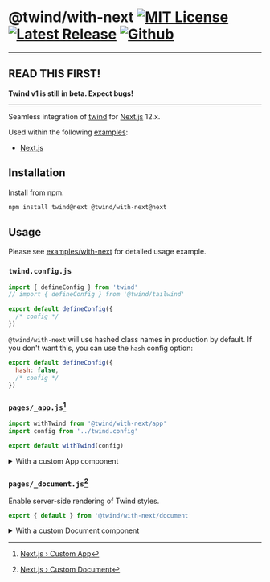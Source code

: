 # @twind/with-next [![MIT License](https://flat.badgen.net/github/license/tw-in-js/twind)](https://github.com/tw-in-js/twind/blob/next/LICENSE) [![Latest Release](https://flat.badgen.net/npm/v/@twind/with-next/next?icon=npm&label&cache=10800&color=blue)](https://www.npmjs.com/package/@twind/with-next/v/next) [![Github](https://flat.badgen.net/badge/icon/tw-in-js%2Ftwind%23next?icon=github&label)](https://github.com/tw-in-js/twind/tree/next/packages/next)

---

## READ THIS FIRST!

**Twind v1 is still in beta. Expect bugs!**

---

Seamless integration of [twind](https://github.com/tw-in-js/twind/tree/next/packages/twind) for [Next.js](https://nextjs.org) 12.x.

Used within the following [examples](https://github.com/tw-in-js/twind/tree/next/examples):

- [Next.js](https://github.com/tw-in-js/twind/tree/next/examples/with-next)

## Installation

Install from npm:

```sh
npm install twind@next @twind/with-next@next
```

## Usage

Please see [examples/with-next](https://github.com/tw-in-js/twind/tree/next/examples/with-next) for detailed usage example.

### `twind.config.js`

```js
import { defineConfig } from 'twind'
// import { defineConfig } from '@twind/tailwind'

export default defineConfig({
  /* config */
})
```

`@twind/with-next` will use hashed class names in production by default. If you don't want this, you can use the `hash` config option:

```js
export default defineConfig({
  hash: false,
  /* config */
})
```

### `pages/_app.js`[^1]

```js
import withTwind from '@twind/with-next/app'
import config from '../twind.config'

export default withTwind(config)
```

<details>
<summary>With a custom App component</summary>

TLDR;

```diff
+ import withTwind from '@twind/with-next/app'
+ import config from '../twind.config'

- export default MyApp
+ export default withTwind(config, MyApp)
```

Here is a full example:

```js
import withTwind from '@twind/with-next/app'
import config from '../twind.config'

function MyApp({ Component, pageProps }) {
  return <Component {...pageProps} />
}

// Only uncomment this method if you have blocking data requirements for
// every single page in your application. This disables the ability to
// perform automatic static optimization, causing every page in your app to
// be server-side rendered.
//
// MyApp.getInitialProps = async (appContext) => {
//   // calls page's `getInitialProps` and fills `appProps.pageProps`
//   const appProps = await App.getInitialProps(appContext);
//
//   return { ...appProps }
// }

export default withTwind(config, MyApp)
```

</details>

### `pages/_document.js`[^2]

Enable server-side rendering of Twind styles.

```js
export { default } from '@twind/with-next/document'
```

<details>
<summary>With a custom Document component</summary>

TLDR;

```diff
- import Document, { Html, Head, Main, NextScript } from 'next/document'
+ import { Html, Head, Main, NextScript } from 'next/document'
+ import Document from '@twind/with-next/document'
```

Here is a full example:

```js
import { Html, Head, Main, NextScript } from 'next/document'
import Document from '@twind/with-next/document'
import config from '../twind.config'

class MyDocument extends Document {
  static async getInitialProps(ctx) {
    const initialProps = await Document.getInitialProps(ctx)
    return { ...initialProps }
  }

  render() {
    return (
      <Html>
        <Head />
        <body>
          <Main />
          <NextScript />
        </body>
      </Html>
    )
  }
}

export default MyDocument
```

> The code above is the default `Document` added by Next.js. Feel free to remove the `getInitialProps` or `render` function from `MyDocument` if you don't need to change them.

</details>

[^1]: [Next.js › Custom App](https://nextjs.org/docs/advanced-features/custom-app)
[^2]: [Next.js › Custom Document](https://nextjs.org/docs/advanced-features/custom-document)
